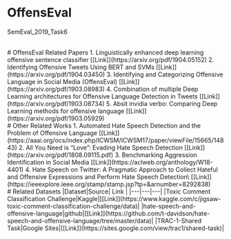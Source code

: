 # OffensEval
SemEval_2019_Task6

<br>
# OffensEval Related Papers
1. Linguistically enhanced deep learning offensive sentence classifier [[Link]](https://arxiv.org/pdf/1904.05152)
2. Identifying Offensive Tweets Using BERT and SVMs [[Link]](https://arxiv.org/pdf/1904.03450)
3. Identifying and Categorizing Offensive Language in Social Media (OffensEval) [[Link]](https://arxiv.org/pdf/1903.08983) 
4. Combination of multiple Deep Learning architectures for Offensive Language Detection in Tweets [[Link]](https://arxiv.org/pdf/1903.08734)
5. Absit invidia verbo: Comparing Deep Learning methods for offensive language [[Link]](https://arxiv.org/pdf/1903.05929)

<br>
# Other Related Works
1. Automated Hate Speech Detection and the Problem of Offensive Language [[Link]](https://aaai.org/ocs/index.php/ICWSM/ICWSM17/paper/viewFile/15665/14843)
2. All You Need is “Love”: Evading Hate Speech Detection [[Link]](https://arxiv.org/pdf/1808.09115.pdf)
3. Benchmarking Aggression Identification in Social Media [[Link]](https://aclweb.org/anthology/W18-4401)
4. Hate Speech on Twitter: A Pragmatic Approach to Collect Hateful and Offensive Expressions and Perform Hate Speech Detection\  [[Link]](https://ieeexplore.ieee.org/stamp/stamp.jsp?tp=&arnumber=8292838)


<br>
# Related Datasets
|Dataset|Source| Link |
|---|---|---|
|Toxic Comment Classification Challenge|Kaggle|[[Link]](https://www.kaggle.com/c/jigsaw-toxic-comment-classification-challenge/data)|
|hate-speech-and-offensive-language|github|[[Link]](https://github.com/t-davidson/hate-speech-and-offensive-language/tree/master/data)|
|TRAC-1-Shared Task|Google Sites|[[Link]](https://sites.google.com/view/trac1/shared-task)|
